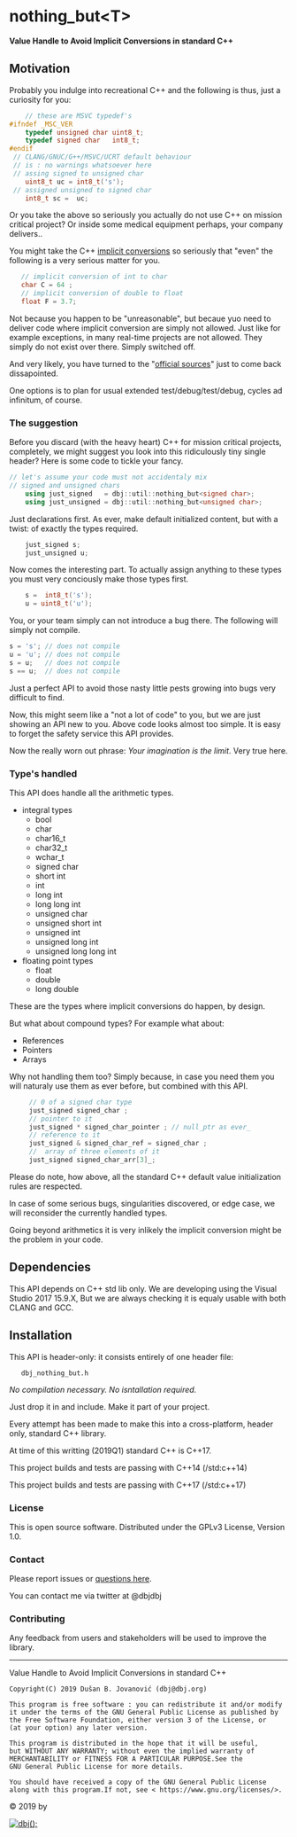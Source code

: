 # nothing_but&lt;T&gt;

**Value Handle to Avoid Implicit Conversions in standard C++**

## Motivation

Probably you indulge into recreational C++ and the following is 
thus, just a curiosity for you:

```cpp
    // these are MSVC typedef's
#ifndef _MSC_VER
    typedef unsigned char uint8_t;
    typedef signed char   int8_t;
#endif
 // CLANG/GNUC/G++/MSVC/UCRT default behaviour 
 // is : no warnings whatsoever here
 // assing signed to unsigned char
    uint8_t uc = int8_t('s');
 // assigned unsigned to signed char
    int8_t sc =  uc;
```

Or you take the above so seriously you actually do not use C++ on mission critical project?
Or inside some medical equipment perhaps, your company delivers.. 

You might take the C++ [implicit conversions](https://en.cppreference.com/w/cpp/language/implicit_conversion) so seriously that "even" the following is a very serious 
matter for you.

```cpp
   // implicit conversion of int to char
   char C = 64 ;
   // implicit conversion of double to float
   float F = 3.7;
```
Not because you happen to be "unreasonable", but becaue yuo need
 to deliver code where implicit conversion are simply not allowed. 
Just like for example exceptions, in many real-time projects are not allowed. They simply do not exist over there. Simply switched off.

And very likely, you have turned to the "[official sources](https://docs.microsoft.com/en-us/cpp/cpp/type-conversions-and-type-safety-modern-cpp?view=vs-2017)" just to come back dissapointed.

One options is to plan for usual extended test/debug/test/debug, cycles ad infinitum, of course.

### The suggestion

Before you discard (with the heavy heart) C++ for mission 
critical projects, completely, we might suggest you look into this ridiculously tiny single header?
Here is some code to tickle your fancy.

```cpp
// let's assume your code must not accidentaly mix
// signed and unsigned chars
    using just_signed   = dbj::util::nothing_but<signed char>;
    using just_unsigned = dbj::util::nothing_but<unsigned char>;
```
Just declarations first. As ever, make default initialized content, but with a twist: of exactly the types required.
```cpp
    just_signed s;
    just_unsigned u;
```

Now comes the interesting part. To actually assign anything to these types you must very conciously make those types first.
```cpp
    s =  int8_t('s');
    u = uint8_t('u');
```
You, or your team simply can not introduce a bug there. The following will simply not compile.
```cpp
s = 's'; // does not compile
u = 'u'; // does not compile
s = u;   // does not compile
s == u;  // does not compile
```
Just a perfect API to avoid those nasty little pests growing into bugs very difficult to find.

Now, this might seem like a "not a lot of code" to you, but we are just showing an API new to you. Above code looks almost too simple. It is easy to forget the safety service this API provides.

Now the really worn out phrase: *Your imagination is the limit*. Very true here.

### Type's handled

This API does handle all the arithmetic types.

- integral types	
    - bool
    - char
    - char16_t
    - char32_t
    - wchar_t
    - signed char
    - short int
    - int
    - long int
    - long long int
    - unsigned char
    - unsigned short int
    - unsigned int
    - unsigned long int
    - unsigned long long int
- floating point types
     - float
     - double
     - long double

These are the types where implicit conversions do happen, by design.

But what about compound types?  For example what about:

- References
- Pointers
- Arrays

Why not handling them too?  Simply because, in case you need them 
you will naturaly use them as ever before, but combined with this API.

```cpp
     // 0 of a signed char type
     just_signed signed_char ; 
     // pointer to it
     just_signed * signed_char_pointer ; // null_ptr as ever_
     // reference to it
     just_signed & signed_char_ref = signed_char ;
     //  array of three elements of it
     just_signed signed_char_arr[3]_;
```

Please do note, how above, all the standard C++ 
default value initialization rules are respected.

In case of some serious bugs, singularities discovered, or edge case, we will reconsider the currently handled types. 

Going beyond arithmetics it is very inlikely the implicit conversion might be the problem in your code.

## Dependencies

This API depends on C++ std lib only. We are developing using the Visual Studio 2017 15.9.X, 
But we are always checking it is equaly usable with both CLANG and GCC.

## Installation

This API is header-only: it consists entirely of one header file:

       dbj_nothing_but.h

*No compilation necessary. No isntallation required.* 

Just drop it in and include. Make it part of your project.


Every attempt has been made to make this into a cross-platform, 
header only, standard C++ library.

At time of this writting (2019Q1) standard C++ is C++17. 

This project builds and tests are passing with C++14 (/std:c++14)

This project builds and tests are passing with C++17 (/std:c++17)


### License

This is open source software. Distributed under the GPLv3 License, Version 1.0.

### Contact

Please report issues or [questions here](https://github.com/dbj-systems/dbj-laboratorium/issues).
 
You can contact me via twitter at @dbjdbj



### Contributing

Any feedback from users and stakeholders will be used to improve the library.

<hr/>
	Value Handle to Avoid Implicit Conversions in standard C++

	Copyright(C) 2019 Dušan B. Jovanović (dbj@dbj.org)

	This program is free software : you can redistribute it and/or modify
	it under the terms of the GNU General Public License as published by
	the Free Software Foundation, either version 3 of the License, or
	(at your option) any later version.

	This program is distributed in the hope that it will be useful,
	but WITHOUT ANY WARRANTY; without even the implied warranty of
	MERCHANTABILITY or FITNESS FOR A PARTICULAR PURPOSE.See the
	GNU General Public License for more details.

	You should have received a copy of the GNU General Public License
	along with this program.If not, see < https://www.gnu.org/licenses/>.
</hr>

 &copy; 2019 by

[![dbj();](http://dbj.org/wp-content/uploads/2015/12/cropped-dbj-icon-e1486129719897.jpg)](http://www.dbj.org "dbj")  
